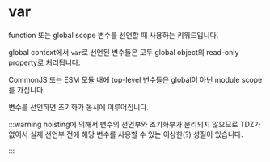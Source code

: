 # var

function 또는 global scope 변수를 선언할 때 사용하는 키워드입니다.

global context에서 `var`로 선언된 변수들은 모두 global object의 read-only property로 처리됩니다.

CommonJS 또는 ESM 모듈 내에 top-level 변수들은 global이 아닌 module scope를 가집니다.

변수를 선언하면 초기화가 동시에 이루어집니다.

:::warning
hoisting에 의해서 변수의 선언부와 초기화부가 분리되지 않으므로 TDZ가 없어서 실제 선언부 전에 해당 변수를 사용할 수 있는 이상한(?) 성질이 있습니다.

:::
